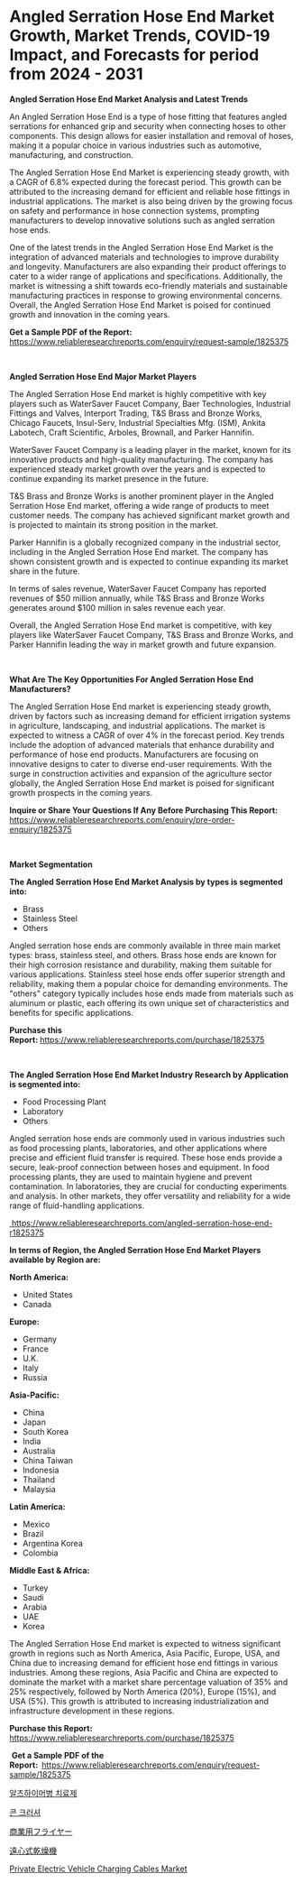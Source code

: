 <p><h1>Angled Serration Hose End Market Growth, Market Trends, COVID-19 Impact, and Forecasts for period from 2024 - 2031</h1></p><p><strong>Angled Serration Hose End Market Analysis and Latest Trends</strong></p>
<p><p>An Angled Serration Hose End is a type of hose fitting that features angled serrations for enhanced grip and security when connecting hoses to other components. This design allows for easier installation and removal of hoses, making it a popular choice in various industries such as automotive, manufacturing, and construction.</p><p>The Angled Serration Hose End Market is experiencing steady growth, with a CAGR of 6.8% expected during the forecast period. This growth can be attributed to the increasing demand for efficient and reliable hose fittings in industrial applications. The market is also being driven by the growing focus on safety and performance in hose connection systems, prompting manufacturers to develop innovative solutions such as angled serration hose ends.</p><p>One of the latest trends in the Angled Serration Hose End Market is the integration of advanced materials and technologies to improve durability and longevity. Manufacturers are also expanding their product offerings to cater to a wider range of applications and specifications. Additionally, the market is witnessing a shift towards eco-friendly materials and sustainable manufacturing practices in response to growing environmental concerns. Overall, the Angled Serration Hose End Market is poised for continued growth and innovation in the coming years.</p></p>
<p><strong>Get a Sample PDF of the Report:&nbsp;</strong> <a href="https://www.reliableresearchreports.com/enquiry/request-sample/1825375">https://www.reliableresearchreports.com/enquiry/request-sample/1825375</a></p>
<p>&nbsp;</p>
<p><strong>Angled Serration Hose End Major Market Players</strong></p>
<p><p>The Angled Serration Hose End market is highly competitive with key players such as WaterSaver Faucet Company, Baer Technologies, Industrial Fittings and Valves, Interport Trading, T&S Brass and Bronze Works, Chicago Faucets, Insul-Serv, Industrial Specialties Mfg. (ISM), Ankita Labotech, Craft Scientific, Arboles, Brownall, and Parker Hannifin.</p><p>WaterSaver Faucet Company is a leading player in the market, known for its innovative products and high-quality manufacturing. The company has experienced steady market growth over the years and is expected to continue expanding its market presence in the future. </p><p>T&S Brass and Bronze Works is another prominent player in the Angled Serration Hose End market, offering a wide range of products to meet customer needs. The company has achieved significant market growth and is projected to maintain its strong position in the market.</p><p>Parker Hannifin is a globally recognized company in the industrial sector, including in the Angled Serration Hose End market. The company has shown consistent growth and is expected to continue expanding its market share in the future.</p><p>In terms of sales revenue, WaterSaver Faucet Company has reported revenues of $50 million annually, while T&S Brass and Bronze Works generates around $100 million in sales revenue each year.</p><p>Overall, the Angled Serration Hose End market is competitive, with key players like WaterSaver Faucet Company, T&S Brass and Bronze Works, and Parker Hannifin leading the way in market growth and future expansion.</p></p>
<p>&nbsp;</p>
<p><strong>What Are The Key Opportunities For Angled Serration Hose End Manufacturers?</strong></p>
<p><p>The Angled Serration Hose End market is experiencing steady growth, driven by factors such as increasing demand for efficient irrigation systems in agriculture, landscaping, and industrial applications. The market is expected to witness a CAGR of over 4% in the forecast period. Key trends include the adoption of advanced materials that enhance durability and performance of hose end products. Manufacturers are focusing on innovative designs to cater to diverse end-user requirements. With the surge in construction activities and expansion of the agriculture sector globally, the Angled Serration Hose End market is poised for significant growth prospects in the coming years.</p></p>
<p><strong>Inquire or Share Your Questions If Any Before Purchasing This Report:</strong> <a href="https://www.reliableresearchreports.com/enquiry/pre-order-enquiry/1825375">https://www.reliableresearchreports.com/enquiry/pre-order-enquiry/1825375</a></p>
<p>&nbsp;</p>
<p><strong>Market Segmentation</strong></p>
<p><strong>The Angled Serration Hose End Market Analysis by types is segmented into:</strong></p>
<p><ul><li>Brass</li><li>Stainless Steel</li><li>Others</li></ul></p>
<p><p>Angled serration hose ends are commonly available in three main market types: brass, stainless steel, and others. Brass hose ends are known for their high corrosion resistance and durability, making them suitable for various applications. Stainless steel hose ends offer superior strength and reliability, making them a popular choice for demanding environments. The "others" category typically includes hose ends made from materials such as aluminum or plastic, each offering its own unique set of characteristics and benefits for specific applications.</p></p>
<p><strong>Purchase this Report:&nbsp;</strong><a href="https://www.reliableresearchreports.com/purchase/1825375">https://www.reliableresearchreports.com/purchase/1825375</a></p>
<p>&nbsp;</p>
<p><strong>The Angled Serration Hose End Market Industry Research by Application is segmented into:</strong></p>
<p><ul><li>Food Processing Plant</li><li>Laboratory</li><li>Others</li></ul></p>
<p><p>Angled serration hose ends are commonly used in various industries such as food processing plants, laboratories, and other applications where precise and efficient fluid transfer is required. These hose ends provide a secure, leak-proof connection between hoses and equipment. In food processing plants, they are used to maintain hygiene and prevent contamination. In laboratories, they are crucial for conducting experiments and analysis. In other markets, they offer versatility and reliability for a wide range of fluid-handling applications.</p></p>
<p><a href="https://www.reliableresearchreports.com/angled-serration-hose-end-r1825375">&nbsp;https://www.reliableresearchreports.com/angled-serration-hose-end-r1825375</a></p>
<p><strong>In terms of Region, the Angled Serration Hose End Market Players available by Region are:</strong></p>
<p>
    <p> <strong> North America: </strong>
        <ul>
            <li>United States</li>
            <li>Canada</li>
        </ul>
        </p> 
    <p> <strong> Europe: </strong>
        <ul>
            <li>Germany</li>
            <li>France</li>
            <li>U.K.</li>
            <li>Italy</li>
            <li>Russia</li>
        </ul>
        </p> 
    <p> <strong> Asia-Pacific: </strong>
        <ul>
            <li>China</li>
            <li>Japan</li>
            <li>South Korea</li>
            <li>India</li>
            <li>Australia</li>
            <li>China Taiwan</li>
            <li>Indonesia</li>
            <li>Thailand</li>
            <li>Malaysia</li>
        </ul>
        </p> 
    <p> <strong> Latin America: </strong>
        <ul>
            <li>Mexico</li>
            <li>Brazil</li>
            <li>Argentina Korea</li>
            <li>Colombia</li>
        </ul>
        </p> 
    <p> <strong> Middle East & Africa: </strong>
        <ul>
            <li>Turkey</li>
            <li>Saudi</li>
            <li>Arabia</li>
            <li>UAE</li>
            <li>Korea</li>
        </ul>
    </p>
    </p>
<p><p>The Angled Serration Hose End market is expected to witness significant growth in regions such as North America, Asia Pacific, Europe, USA, and China due to increasing demand for efficient hose end fittings in various industries. Among these regions, Asia Pacific and China are expected to dominate the market with a market share percentage valuation of 35% and 25% respectively, followed by North America (20%), Europe (15%), and USA (5%). This growth is attributed to increasing industrialization and infrastructure development in these regions.</p></p>
<p><strong>Purchase this Report: </strong><a href="https://www.reliableresearchreports.com/purchase/1825375">https://www.reliableresearchreports.com/purchase/1825375</a></p>
<p>&nbsp;<strong>Get a Sample PDF of the Report:&nbsp;&nbsp;</strong><a href="https://www.reliableresearchreports.com/enquiry/request-sample/1825375">https://www.reliableresearchreports.com/enquiry/request-sample/1825375</a></p>
<p><strong></strong></p>
<p><p><a href="https://github.com/BrettWeberrt8767765/Market-Research-Report-List-1/blob/main/687832538448.md">알츠하이머병 치료제</a></p><p><a href="https://github.com/camron674/Market-Research-Report-List-1/blob/main/288199338449.md">콘 크러셔</a></p><p><a href="https://github.com/laurenreichert/Market-Research-Report-List-1/blob/main/588799641581.md">商業用フライヤー</a></p><p><a href="https://github.com/RodHoppe07/Market-Research-Report-List-1/blob/main/730633141583.md">遠心式乾燥機</a></p><p><a href="https://github.com/jerrycopelandthomaswsqd8q/Market-Research-Report-List-2/blob/main/private-electric-vehicle-charging-cables-market.md">Private Electric Vehicle Charging Cables Market</a></p></p>